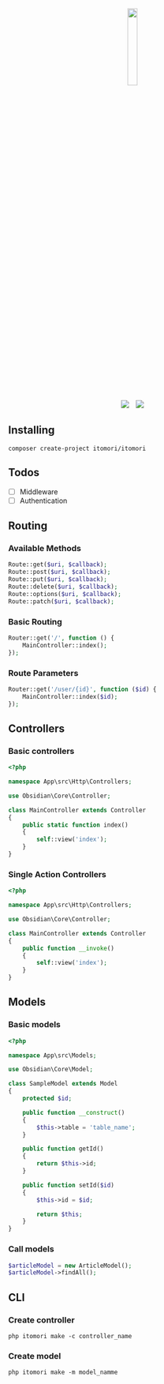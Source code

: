 <p align="center">
    <br />
    <img src="https://i.imgur.com/InSzvR4.png" width="20%">
    <br />
</p>
<p align="center">
    <img src="https://img.shields.io/badge/Version-1.0.1-green.svg" />
    <img style="margin-left: 10px;" src="https://img.shields.io/badge/License-MIT-green.svg" />
</p>

## Installing
```
composer create-project itomori/itomori
```

## Todos
- [ ] Middleware
- [ ] Authentication

## Routing
### Available Methods
```php
Route::get($uri, $callback);
Route::post($uri, $callback);
Route::put($uri, $callback);
Route::delete($uri, $callback);
Route::options($uri, $callback);
Route::patch($uri, $callback);
```

### Basic Routing
```php
Router::get('/', function () {
    MainController::index();
});
```
### Route Parameters
```php
Router::get('/user/{id}', function ($id) {
    MainController::index($id);
});
```

## Controllers
### Basic controllers
```php
<?php

namespace App\src\Http\Controllers;

use Obsidian\Core\Controller;

class MainController extends Controller
{
    public static function index()
    {
        self::view('index');
    }
}
```

### Single Action Controllers

```php
<?php

namespace App\src\Http\Controllers;

use Obsidian\Core\Controller;

class MainController extends Controller
{
    public function __invoke()
    {
        self::view('index');
    }
}

```

## Models
### Basic models
```php
<?php

namespace App\src\Models;

use Obsidian\Core\Model;

class SampleModel extends Model
{
    protected $id;

    public function __construct()
    {
        $this->table = 'table_name';
    }

    public function getId()
    {
        return $this->id;
    }

    public function setId($id)
    {
        $this->id = $id;

        return $this;
    }
}
```

### Call models 
```php
$articleModel = new ArticleModel();
$articleModel->findAll();
```

## CLI
### Create controller
```
php itomori make -c controller_name
```
### Create model
```
php itomori make -m model_namme
```
